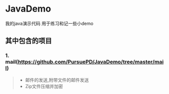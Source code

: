 # JavaDemo
我的java演示代码 用于练习和记一些小demo

## 其中包含的项目
### 1. mail(https://github.com/PursuePD/JavaDemo/tree/master/mail)
> * 邮件的发送,附带文件的邮件发送
> * Zip文件压缩并加密
